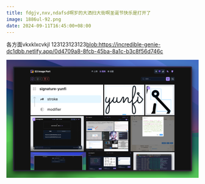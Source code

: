 ```yaml
---
title: fdgjv,nxv,ndafsd啊岁的大洒扫大街啊圣诞节快乐是打开了
image: 1886ul-92.png
date: 2024-09-11T16:45:00+08:00
---
```

各方面vkxklxcvkjl
123123123123<blob:https://incredible-genie-dc1dbb.netlify.app/0d4709a8-8fcb-45ba-8a1c-b3c8f56d746c>

[](static/images/1886ul-92.png)

![](static/images/1886ul-92.png)
